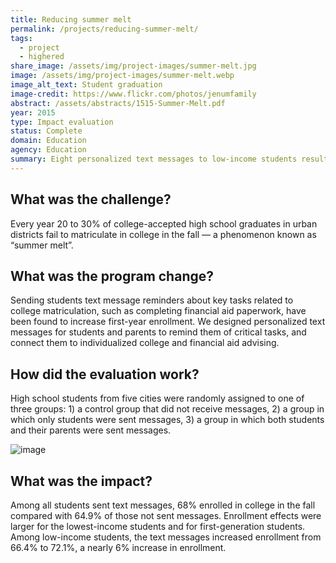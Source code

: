 ```yaml
---
title: Reducing summer melt
permalink: /projects/reducing-summer-melt/
tags: 
  - project
  - highered
share_image: /assets/img/project-images/summer-melt.jpg
image: /assets/img/project-images/summer-melt.webp
image_alt_text: Student graduation
image-credit: https://www.flickr.com/photos/jenumfamily
abstract: /assets/abstracts/1515-Summer-Melt.pdf
year: 2015
type: Impact evaluation
status: Complete
domain: Education
agency: Education
summary: Eight personalized text messages to low-income students resulted in a 6% increase in college enrollment
---
```

## What was the challenge?
Every year 20 to 30% of college-accepted high school graduates in urban districts fail to matriculate in college in the fall — a phenomenon known as “summer melt”.

## What was the program change?
Sending students text message reminders about key tasks related to college matriculation, such as completing financial aid paperwork, have been found to increase first-year enrollment. We designed personalized text messages for students and parents to remind them of critical tasks, and connect them to individualized college and financial aid advising.

## How did the evaluation work?
High school students from five cities were randomly assigned to one of three groups: 1) a control group that did not receive messages, 2) a group in which only students were sent messages, 3) a group in which both students and their parents were sent messages.

![image]({{site.baseurl}}/assets/img/project-images/1515-graph.webp)

## What was the impact?
Among all students sent text messages, 68% enrolled in college in the fall compared with 64.9% of those not sent messages. Enrollment effects were larger for the lowest-income students and for first-generation students. Among low-income students, the text messages increased enrollment from 66.4% to 72.1%, a nearly 6% increase in enrollment.
